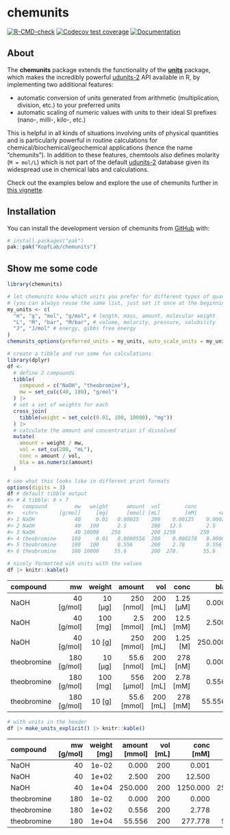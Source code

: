 
<!-- README.md is generated from README.Rmd. Please edit that file -->

# chemunits

<!-- badges: start -->

[![R-CMD-check](https://github.com/KopfLab/chemunits/actions/workflows/R-CMD-check.yaml/badge.svg)](https://github.com/KopfLab/chemunits/actions/workflows/R-CMD-check.yaml)
[![Codecov test
coverage](https://codecov.io/gh/KopfLab/chemunits/graph/badge.svg)](https://app.codecov.io/gh/KopfLab/chemunits)
[![Documentation](https://img.shields.io/badge/docs-online-green.svg)](https://chemunits.kopflab.org/)
<!-- badges: end -->

## About

The **chemunits** package extends the functionality of the
**[units](https://r-quantities.github.io/units/)** package, which makes
the incredibly powerful
[udunits-2](https://github.com/Unidata/UDUNITS-2) API available in R, by
implementing two additional features:

- automatic conversion of units generated from arithmetic
  (multiplication, division, etc.) to your preferred units
- automatic scaling of numeric values with units to their ideal SI
  prefixes (nano-, milli-, kilo-, etc.)

This is helpful in all kinds of situations involving units of physical
quantities and is particularly powerful in routine calculations for
chemical/biochemical/geochemical applications (hence the name
“chemunits”). In addition to these features, chemtools also defines
molarity (`M = mol/L`) which is not part of the default
[udunits-2](https://github.com/Unidata/UDUNITS-2) database given its
widespread use in chemical labs and calculations.

Check out the examples below and explore the use of chemunits further in
[this vignette](https://chemunits.kopflab.org/articles/explore.html).

## Installation

You can install the development version of chemunits from
[GitHub](https://github.com/) with:

``` r
# install.packages("pak")
pak::pak("KopfLab/chemunits")
```

## Show me some code

``` r
library(chemunits)

# let chemunits know which units you prefer for different types of quantities
# (you can always reuse the same list, just set it once at the beginning of a session)
my_units <- c(
  "m", "g", "mol", "g/mol", # length, mass, amount, molecular weight
  "L", "M", "bar", "M/bar", # volume, molarity, pressure, solubility
  "J", "J/mol" # energy, gibbs free energy
)
chemunits_options(preferred_units = my_units, auto_scale_units = my_units)

# create a tibble and run some fun calculations
library(dplyr)
df <- 
  # define 2 compounds
  tibble(
    compound = c("NaOH", "theobromine"),
    mw = set_cu(c(40, 180), "g/mol")
  ) |>
  # set a set of weights for each
  cross_join(
    tibble(weight = set_cu(c(0.01, 100, 10000), "mg"))
  ) |>
  # calculate the amount and concentration if dissolved
  mutate(
    amount = weight / mw,
    vol = set_cu(200, "mL"),
    conc = amount / vol,
    bla = as.numeric(amount)
  )

# see what this looks like in different print formats
options(digits = 3)
df # default tibble output
#> # A tibble: 6 × 7
#>   compound         mw   weight      amount  vol        conc         bla
#>   <chr>       [g/mol]     [mg]      [mmol] [mL]        [mM]       <dbl>
#> 1 NaOH             40     0.01   0.00025    200    0.00125    0.00025  
#> 2 NaOH             40   100      2.5        200   12.5        2.5      
#> 3 NaOH             40 10000    250          200 1250        250        
#> 4 theobromine     180     0.01   0.0000556  200    0.000278   0.0000556
#> 5 theobromine     180   100      0.556      200    2.78       0.556    
#> 6 theobromine     180 10000     55.6        200  278.        55.6

# nicely formatted wih units with the values
df |> knitr::kable()
```

| compound    |            mw |     weight |        amount |        vol |        conc |     bla |
|:------------|--------------:|-----------:|--------------:|-----------:|------------:|--------:|
| NaOH        |  40 \[g/mol\] |  10 \[µg\] |  250 \[nmol\] | 200 \[mL\] | 1.25 \[µM\] |   0.000 |
| NaOH        |  40 \[g/mol\] | 100 \[mg\] |  2.5 \[mmol\] | 200 \[mL\] | 12.5 \[mM\] |   2.500 |
| NaOH        |  40 \[g/mol\] |   10 \[g\] |  250 \[mmol\] | 200 \[mL\] |  1.25 \[M\] | 250.000 |
| theobromine | 180 \[g/mol\] |  10 \[µg\] | 55.6 \[nmol\] | 200 \[mL\] |  278 \[nM\] |   0.000 |
| theobromine | 180 \[g/mol\] | 100 \[mg\] |  556 \[µmol\] | 200 \[mL\] | 2.78 \[mM\] |   0.556 |
| theobromine | 180 \[g/mol\] |   10 \[g\] | 55.6 \[mmol\] | 200 \[mL\] |  278 \[mM\] |  55.556 |

``` r
# with units in the header
df |> make_units_explicit() |> knitr::kable() 
```

| compound    | mw \[g/mol\] | weight \[mg\] | amount \[mmol\] | vol \[mL\] | conc \[mM\] |     bla |
|:------------|-------------:|--------------:|----------------:|-----------:|------------:|--------:|
| NaOH        |           40 |         1e-02 |           0.000 |        200 |       0.001 |   0.000 |
| NaOH        |           40 |         1e+02 |           2.500 |        200 |      12.500 |   2.500 |
| NaOH        |           40 |         1e+04 |         250.000 |        200 |    1250.000 | 250.000 |
| theobromine |          180 |         1e-02 |           0.000 |        200 |       0.000 |   0.000 |
| theobromine |          180 |         1e+02 |           0.556 |        200 |       2.778 |   0.556 |
| theobromine |          180 |         1e+04 |          55.556 |        200 |     277.778 |  55.556 |

